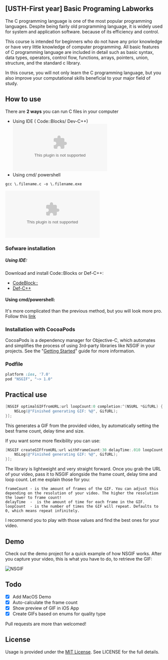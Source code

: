 ## [USTH-First year] Basic Programing Labworks
The C programming language is one of the most popular programming languages. Despite being fairly old programming language, it is widely used for system and application software. because of its efficiency and control.

This course is intended for beginners who do not have any prior knowledge or have very little knowledge of computer programming. All basic features of C programming language are included in detail such as basic syntax, data types, operators, control flow, functions, arrays, pointers, union, structure, and the standard c library.

In this course, you will not only learn the C programming language, but you also improve your computational skills beneficial to your major field of study.

## How to use
There are **2 ways** you can run C files in your computer  
* Using IDE ( Code::Blocks/ Dev-C++)  
![NSGIG](www.google.com)  
* Using cmd/ powershell
```PowerShell:
gcc \.filename.c -o \.filename.exe
```  
![NSGIG](www.google.com)


### Sofware installation

##### Using IDE: 
Download and install Code::Blocks or Def-C++:
* [CodeBlock::](https://sourceforge.net/projects/codeblocks/files/Binaries/17.12/Windows/codeblocks-17.12mingw-setup.exe/download)
* [Def-C++](https://sourceforge.net/projects/orwelldevcpp/)
#### Using cmd/powershell:
It's more complicated than the previous method, but you will look more pro.  
Follow this [link](https://www.wikihow.com/Compile-a-C-Program-Using-the-GNU-Compiler-(GCC))

### Installation with CocoaPods

CocoaPods is a dependency manager for Objective-C, which automates and simplifies the process of using 3rd-party libraries like NSGIF in your projects. See the "[Getting Started](http://guides.cocoapods.org/syntax/podfile.html)" guide for more information.

### Podfile
```ruby
platform :ios, '7.0'
pod "NSGIF", "~> 1.0"
```

## Practical use
```objective-c
[NSGIF optimalGIFfromURL:url loopCount:0 completion:^(NSURL *GifURL) {
    NSLog(@"Finished generating GIF: %@", GifURL);
}];
```
This generates a GIF from the provided video, by automatically setting the best frame count, delay time and size.

If you want some more flexibility you can use:
```objective-c
[NSGIF createGIFfromURL:url withFrameCount:30 delayTime:.010 loopCount:0 completion:^(NSURL *GifURL) {
    NSLog(@"Finished generating GIF: %@", GifURL);
}];
```
The library is lightweight and very straight forward. Once you grab the URL of your video, pass it to NSGIF alongside the frame count, delay time and loop count. 
Let me explain those for you: 
```
frameCount - is the amount of frames of the GIF. You can adjust this depending on the resolution of your video. The higher the resolution the lower to frame count!
delayTime  -  is the amount of time for each frame in the GIF.
loopCount  - is the number of times the GIF will repeat. Defaults to 0, which means repeat infinitely.
```
I recommend you to play with those values and find the best ones for your video.

## Demo

Check out the demo project for a quick example of how NSGIF works. After you capture your video, this is what you have to do, to retrieve the GIF:

![NSGIF](https://dl.dropboxusercontent.com/s/p02c6l7rzk6mf6m/NSGIF-HT.gif?dl=0)

## Todo
- [X] Add MacOS Demo
- [X] Auto-calculate the frame count
- [X] Show preview of GIF in iOS App
- [X] Create GIFs based on enums for quality type 

Pull requests are more than welcomed!

## License
Usage is provided under the [MIT License](http://http//opensource.org/licenses/mit-license.php). See LICENSE for the full details.

